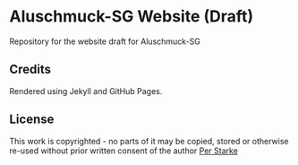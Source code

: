 # Aluschmuck-SG Website (Draft)

Repository for the website draft for Aluschmuck-SG

## Credits

Rendered using Jekyll and GitHub Pages.

## License
This work is copyrighted - no parts of it may be copied, stored or otherwise re-used without prior written consent
of the author [Per Starke](mailto:info@perstarke-webdev.de)
